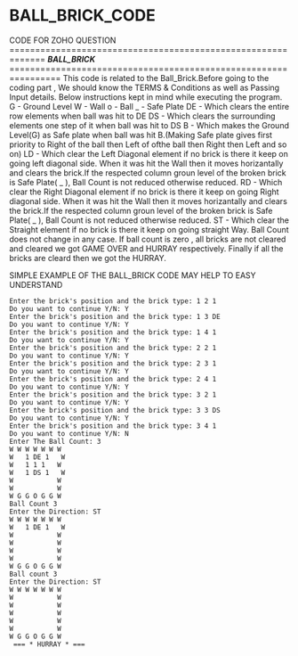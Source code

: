 # BALL_BRICK_CODE
CODE FOR ZOHO QUESTION
============================================================= ***BALL_BRICK*** ================================================================
This code is related to the Ball_Brick.Before going to the coding part , We should know the TERMS & Conditions as well as Passing Input details. Below instructions kept in mind while executing the program.
G  -  Ground Level
W  -  Wall
o  -  Ball
_  -  Safe Plate
DE -  Which clears the entire row elements when ball was hit to DE
DS -  Which clears the surrounding elements one step of it when ball was hit to DS
B  -  Which makes the Ground Level(G) as Safe plate when ball was hit B.(Making Safe plate gives first priority to Right of the ball then Left of ofthe ball then Right then Left         and so on)
LD - Which clear the Left Diagonal element if no brick is there it keep on going left diagonal side. When it was hit the Wall then it moves horizantally and clears the brick.If 
      the respected column groun level of the broken brick is Safe Plate( _ ), Ball Count is not reduced otherwise reduced.
RD -  Which clear the Right Diagonal element if no brick is there it keep on going Right diagonal side. When it was hit the Wall then it moves horizantally and clears the brick.If 
      the respected column groun level of the broken brick is Safe Plate( _ ), Ball Count is not reduced otherwise reduced.
ST -  Which clear the Straight element if no brick is there it keep on going straight Way. Ball Count does not change in any case.
If ball count is zero , all bricks are not cleared and cleared we got GAME OVER and HURRAY respectively. 
Finally if all the bricks are cleard then we got the HURRAY.

SIMPLE EXAMPLE OF THE BALL_BRICK CODE MAY HELP TO EASY UNDERSTAND
```Enter N x N Matrix: 7
Enter the brick's position and the brick type: 1 2 1
Do you want to continue Y/N: Y
Enter the brick's position and the brick type: 1 3 DE
Do you want to continue Y/N: Y
Enter the brick's position and the brick type: 1 4 1
Do you want to continue Y/N: Y
Enter the brick's position and the brick type: 2 2 1
Do you want to continue Y/N: Y
Enter the brick's position and the brick type: 2 3 1
Do you want to continue Y/N: Y
Enter the brick's position and the brick type: 2 4 1
Do you want to continue Y/N: Y
Enter the brick's position and the brick type: 3 2 1
Do you want to continue Y/N: Y
Enter the brick's position and the brick type: 3 3 DS
Do you want to continue Y/N: Y
Enter the brick's position and the brick type: 3 4 1
Do you want to continue Y/N: N
Enter The Ball Count: 3
W W W W W W W
W   1 DE 1   W
W   1 1 1   W
W   1 DS 1   W
W           W
W           W
W G G O G G W
Ball Count 3
Enter the Direction: ST
W W W W W W W
W   1 DE 1   W
W           W
W           W
W           W
W           W
W G G O G G W
Ball count 3
Enter the Direction: ST
W W W W W W W
W           W
W           W
W           W
W           W
W           W
W G G O G G W
 === * HURRAY * ===
